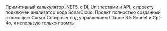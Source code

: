 Примитивный калькулятор .NET5, с DI, Unit тестами и API, к проекту подключён анализатор кода SonarCloud. Проект полностью созданный с помощью Cursor Composer под управлением Claude 3.5 Sonnet и Gpt-4o, я использую только промты
